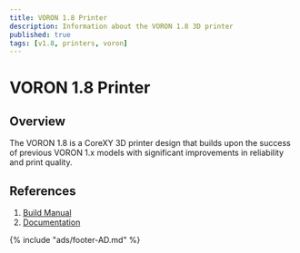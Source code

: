 ```yaml
---
title: VORON 1.8 Printer
description: Information about the VORON 1.8 3D printer
published: true
tags: [v1.8, printers, voron]
---
```


# VORON 1.8 Printer

## Overview
The VORON 1.8 is a CoreXY 3D printer design that builds upon the success of previous VORON 1.x models with significant improvements in reliability and print quality.

## References
1. [Build Manual](https://voron.dozuki.com/c/Voron_1.6)
2. [Documentation](https://docs.vorondesign.com/build/mechanical/#v1)

{% include "ads/footer-AD.md" %} 